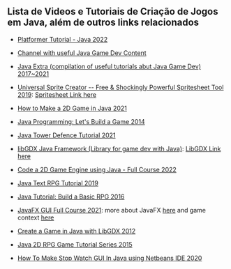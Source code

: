 #

## Lista de Videos e Tutoriais de Criação de Jogos em Java, além de outros links relacionados

- [Platformer Tutorial - Java 2022](https://www.youtube.com/watch?v=6_N8QZ47toY&list=PL4rzdwizLaxYmltJQRjq18a9gsSyEQQ-0)

- [Channel with useful Java Game Dev Content](https://www.youtube.com/@RyiSnow)

- [Java Extra (compilation of useful tutorials abut Java Game Dev) 2017~2021](https://www.youtube.com/playlist?list=PL_QPQmz5C6WVDAle3owLhbI-YhXXAwD3n)

- [Universal Sprite Creator -- Free & Shockingly Powerful Spritesheet Tool 2019](https://www.youtube.com/watch?v=dTBbJ6qDY8o): [Spritesheet Link here](https://sanderfrenken.github.io/Universal-LPC-Spritesheet-Character-Generator)

- [How to Make a 2D Game in Java 2021](https://www.youtube.com/watch?v=om59cwR7psI&list=PL_QPQmz5C6WUF-pOQDsbsKbaBZqXj4qSq)

- [Java Programming: Let's Build a Game 2014](https://www.youtube.com/watch?v=1gir2R7G9ws&list=PLWms45O3n--6TvZmtFHaCWRZwEqnz2MHa)

- [Java Tower Defence Tutorial 2021](https://www.youtube.com/watch?v=kclnyiXmY7Q&list=PL4rzdwizLaxb0-TajNIp5DOoT_PAxhx0T)

- [libGDX Java Framework (Library for game dev with Java)](https://libgdx.com/wiki/articles/external-tutorials): [LibGDX Link here](https://libgdx.com/wiki/start/a-simple-game)

- [Code a 2D Game Engine using Java - Full Course 2022](https://www.youtube.com/watch?v=025QFeZfeyM)

- [Java Text RPG Tutorial 2019](https://www.youtube.com/playlist?list=PLiuAYTl0L-gHgqyWtUKAAhtrTymOLHd28)

- [Java Tutorial: Build a Basic RPG 2016](https://www.youtube.com/watch?v=wrwRM3jHpCw&list=PLhWdweRET_Ri7tM89ji1X83dovaeeJeI5)

- [JavaFX GUI Full Course  2021](https://www.youtube.com/watch?v=9XJicRt_FaI): more about JavaFX [here](https://openjfx.io/) and game context [here](https://github.com/AlmasB/FXGL)

- [Create a Game in Java with LibGDX 2012](https://www.youtube.com/playlist?list=PL8E5pNjh8OR3f6X4tpjt0M0By6z0sB4MP)

- [Java 2D RPG Game Tutorial Series 2015](https://www.youtube.com/playlist?list=PL6evji9hiwNH4lA6eJEZtFwM3OXm8nh_q)

- [How To Make Stop Watch GUI In Java using Netbeans IDE 2020](https://www.youtube.com/watch?v=8s9h5ozj1y4)

